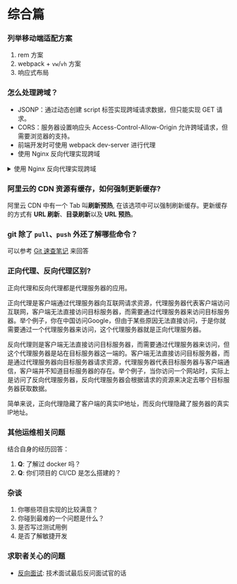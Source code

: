 # 综合篇

### 列举移动端适配方案

1. rem 方案
2. webpack + `vw`/`vh` 方案
3. 响应式布局

### 怎么处理跨域？

- JSONP：通过动态创建 script 标签实现跨域请求数据，但只能实现 GET 请求。
- CORS：服务器设置响应头 Access-Control-Allow-Origin 允许跨域请求，但需要浏览器的支持。
- 前端开发时可使用 webpack dev-server 进行代理
- 使用 Nginx 反向代理实现跨域

<details block>
<summary>使用 Nginx 反向代理实现跨域</summary>

假设前端项目运行在 localhost:3000 上，需要请求 api.example.com 上的接口，但是由于跨域限制，请求会被浏览器拦截。

可以使用 Nginx 反向代理来实现跨域请求。具体步骤如下：

1. 在 Nginx 配置文件中添加以下配置：

   ``` bash
   server {
       listen 80;
       server_name localhost;
       
       location /api {
           proxy_pass http://api.example.com;
           add_header 'Access-Control-Allow-Origin' '*';
       }
   }
   ```

   这里的 listen 表示监听端口，server_name 表示服务器名称。location /api 表示当请求的路径以 /api 开头时，将会被转发到 `http://api.example.com` 上。add_header 'Access-Control-Allow-Origin' '*' 表示在响应头中添加 Access-Control-Allow-Origin，允许跨域请求。

2. 重新加载 Nginx 配置文件：

   ``` bash
   sudo nginx -s reload
   ```

3. 在前端代码中请求 localhost:3000/api，即可通过 Nginx 实现跨域请求。

通过这种方式，前端代码只需要请求本地服务器的地址，Nginx 将会代理请求到目标服务器上，并在响应头中添加 Access-Control-Allow-Origin，实现了跨域请求。

</details>

### 阿里云的 CDN 资源有缓存，如何强制更新缓存?  

阿里云 CDN 中有一个 Tab 叫**刷新预热**, 在该选项中可以强制刷新缓存。更新缓存的方式有 **URL 刷新**、**目录刷新**以及 **URL 预热**。

### git 除了 `pull`、`push` 外还了解哪些命令？  

可以参考 [Git 速查笔记](../git/README.md) 来回答

### 正向代理、反向代理区别?

正向代理和反向代理都是代理服务器的应用。

正向代理是客户端通过代理服务器向互联网请求资源，代理服务器代表客户端访问互联网，客户端无法直接访问目标服务器，而需要通过代理服务器来访问目标服务器。举个例子，你在中国访问Google，但由于某些原因无法直接访问，于是你就需要通过一个代理服务器来访问，这个代理服务器就是正向代理服务器。

反向代理则是客户端无法直接访问目标服务器，而需要通过代理服务器来访问，但这个代理服务器是站在目标服务器这一端的。客户端无法直接访问目标服务器，而是通过代理服务器向目标服务器请求资源，代理服务器代表目标服务器与客户端通信，客户端并不知道目标服务器的存在。举个例子，当你访问一个网站时，实际上是访问了反向代理服务器，反向代理服务器会根据请求的资源来决定去哪个目标服务器获取数据。

简单来说，正向代理隐藏了客户端的真实IP地址，而反向代理隐藏了服务器的真实IP地址。

### 其他运维相关问题

结合自身的经历回答：

1. **Q**: 了解过 docker 吗？
2. **Q**: 你们项目的 CI/CD 是怎么搭建的？

### 杂谈

1. 你哪些项目实现的比较满意？
2. 你碰到最难的一个问题是什么？
3. 是否写过测试用例
4. 是否了解敏捷开发

### 求职者关心的问题

- [反向面试](https://github.com/yifeikong/reverse-interview-zh): 技术面试最后反问面试官的话
